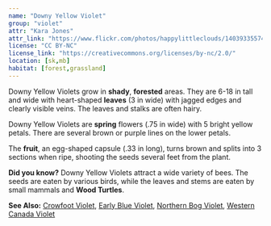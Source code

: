 ```yaml
---
name: "Downy Yellow Violet"
group: "violet"
attr: "Kara Jones"
attr_link: "https://www.flickr.com/photos/happylittleclouds/14039335574"
license: "CC BY-NC"
license_link: "https://creativecommons.org/licenses/by-nc/2.0/"
location: [sk,mb]
habitat: [forest,grassland]
---
```

Downy Yellow Violets grow in **shady**, **forested** areas. They are 6-18 in tall and wide with heart-shaped **leaves** (3 in wide) with jagged edges and clearly visible veins. The leaves and stalks are often hairy.

Downy Yellow Violets are **spring** flowers (.75 in wide) with 5 bright yellow petals.  There are several brown or purple lines on the lower petals.

The **fruit**, an egg-shaped capsule (.33 in long), turns brown and splits into 3 sections when ripe, shooting the seeds several feet from the plant.

**Did you know?** Downy Yellow Violets attract a wide variety of bees. The seeds are eaten by various birds, while the leaves and stems are eaten by small mammals and **Wood Turtles**.

<!-- generated, do not edit -->
**See Also:**
[Crowfoot Violet](/plants/crowvio/),
[Early Blue Violet](/plants/earlyvio/),
[Northern Bog Violet](/plants/norbvio/),
[Western Canada Violet](/plants/westcanvio/)
